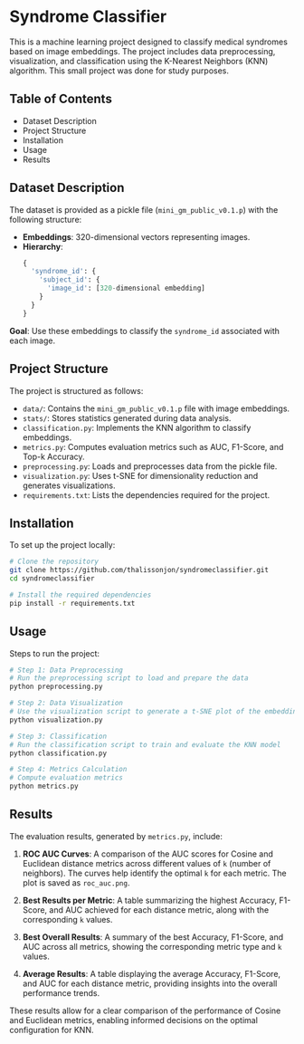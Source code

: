 # Syndrome Classifier

This is a machine learning project designed to classify medical syndromes based on image embeddings. The project includes data preprocessing, visualization, and classification using the K-Nearest Neighbors (KNN) algorithm. This small project was done for study purposes.

## Table of Contents
- Dataset Description
- Project Structure
- Installation
- Usage
- Results

## Dataset Description
The dataset is provided as a pickle file (`mini_gm_public_v0.1.p`) with the following structure:
- **Embeddings**: 320-dimensional vectors representing images.
- **Hierarchy**:
  ```python
  {
    'syndrome_id': {
      'subject_id': {
        'image_id': [320-dimensional embedding]
      }
    }
  }
  ```

**Goal**: Use these embeddings to classify the `syndrome_id` associated with each image.


## Project Structure
The project is structured as follows:
- `data/`: Contains the `mini_gm_public_v0.1.p` file with image embeddings.
- `stats/`: Stores statistics generated during data analysis.
- `classification.py`: Implements the KNN algorithm to classify embeddings.
- `metrics.py`: Computes evaluation metrics such as AUC, F1-Score, and Top-k Accuracy.
- `preprocessing.py`: Loads and preprocesses data from the pickle file.
- `visualization.py`: Uses t-SNE for dimensionality reduction and generates visualizations.
- `requirements.txt`: Lists the dependencies required for the project.

## Installation
To set up the project locally:
```bash
# Clone the repository
git clone https://github.com/thalissonjon/syndromeclassifier.git
cd syndromeclassifier

# Install the required dependencies
pip install -r requirements.txt
```

## Usage
Steps to run the project:
```bash
# Step 1: Data Preprocessing
# Run the preprocessing script to load and prepare the data
python preprocessing.py

# Step 2: Data Visualization
# Use the visualization script to generate a t-SNE plot of the embeddings colored by `syndrome_id`
python visualization.py

# Step 3: Classification
# Run the classification script to train and evaluate the KNN model
python classification.py

# Step 4: Metrics Calculation
# Compute evaluation metrics
python metrics.py
```

## Results

The evaluation results, generated by `metrics.py`, include:

1. **ROC AUC Curves**: A comparison of the AUC scores for Cosine and Euclidean distance metrics across different values of `k` (number of neighbors). The curves help identify the optimal `k` for each metric. The plot is saved as `roc_auc.png`.

2. **Best Results per Metric**: A table summarizing the highest Accuracy, F1-Score, and AUC achieved for each distance metric, along with the corresponding `k` values.

3. **Best Overall Results**: A summary of the best Accuracy, F1-Score, and AUC across all metrics, showing the corresponding metric type and `k` values.

4. **Average Results**: A table displaying the average Accuracy, F1-Score, and AUC for each distance metric, providing insights into the overall performance trends.

These results allow for a clear comparison of the performance of Cosine and Euclidean metrics, enabling informed decisions on the optimal configuration for KNN.

